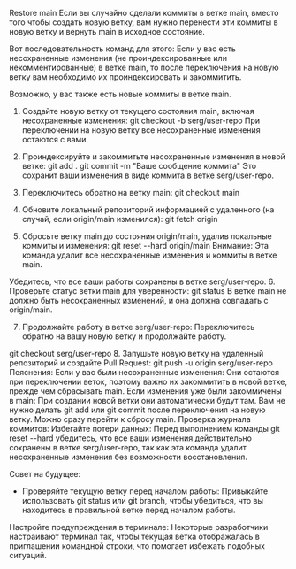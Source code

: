
Restore main
Если вы случайно сделали коммиты в ветке main, вместо того чтобы создать новую ветку, вам нужно перенести эти коммиты в новую ветку и вернуть main в исходное состояние.

Вот последовательность команд для этого:
Если у вас есть несохраненные изменения (не проиндексированные или некомментированные) в ветке main, то после переключения на новую ветку вам необходимо их проиндексировать и закоммитить.

Возможно, у вас также есть новые коммиты в ветке main.

1. Создайте новую ветку от текущего состояния main, включая несохраненные изменения:
   git checkout -b serg/user-repo
   При переключении на новую ветку все несохраненные изменения остаются с вами.

2. Проиндексируйте и закоммитьте несохраненные изменения в новой ветке:
   git add .
   git commit -m "Ваше сообщение коммита"
   Это сохранит ваши изменения в виде коммита в ветке serg/user-repo.

3. Переключитесь обратно на ветку main:
   git checkout main
4. Обновите локальный репозиторий информацией с удаленного (на случай, если origin/main изменился):
   git fetch origin
5. Сбросьте ветку main до состояния origin/main, удалив локальные коммиты и изменения:
   git reset --hard origin/main
   Внимание: Эта команда удалит все несохраненные изменения и коммиты в ветке main.

Убедитесь, что все ваши работы сохранены в ветке serg/user-repo.
6. Проверьте статус ветки main для уверенности:
   git status
   В ветке main не должно быть несохраненных изменений, и она должна совпадать с origin/main.

7. Продолжайте работу в ветке serg/user-repo:
   Переключитесь обратно на вашу новую ветку и продолжайте работу.

git checkout serg/user-repo
8. Запушьте новую ветку на удаленный репозиторий и создайте Pull Request:
   git push -u origin serg/user-repo
   Пояснения:
   Если у вас были несохраненные изменения: Они остаются при переключении веток, поэтому важно их закоммитить в новой ветке, прежде чем сбрасывать main.
   Если изменения уже были закоммичены в main: При создании новой ветки они автоматически будут там. Вам не нужно делать git add или git commit после переключения на новую ветку. Можно сразу перейти к сбросу main.
   Проверка журнала коммитов:
   Избегайте потери данных:
   Перед выполнением команды git reset --hard убедитесь, что все ваши изменения действительно сохранены в ветке serg/user-repo, так как эта команда удалит несохраненные изменения без возможности восстановления.

Совет на будущее:
- Проверяйте текущую ветку перед началом работы:
  Привыкайте использовать git status или git branch, чтобы убедиться, что вы находитесь в правильной ветке перед началом работы.

Настройте предупреждения в терминале:
Некоторые разработчики настраивают терминал так, чтобы текущая ветка отображалась в приглашении командной строки, что помогает избежать подобных ситуаций.